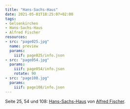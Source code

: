 ```yaml
---
title: "Hans-Sachs-Haus"
date: 2021-05-01T18:25:07+02:00
tags:
- Gelsenkirchen
- Hans-Sachs-Haus
- Alfred Fischer
resources:
- src: "page025.jpg"
  name: preview
  params:
    iiif: page025/info.json
- src: "page054.jpg"
  params:
    iiif: page054/info.json
    rotate: 90
- src: "page108.jpg"
  params:
    iiif: page108/info.json
---
```


Seite 25, 54 und 108: [Hans-Sachs-Haus](/tags/Hans-Sachs-Haus) von [Alfred Fischer](/tags/Alfred-Fischer).
